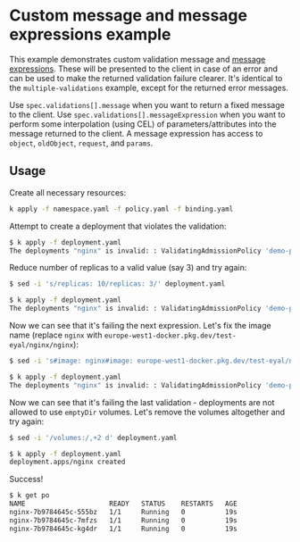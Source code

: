 # Custom message and message expressions example

This example demonstrates custom validation message and [message expressions](https://kubernetes.io/docs/reference/access-authn-authz/validating-admission-policy/#message-expression). These will be presented to the client in case of an error and can be used to make the returned validation failure clearer.
It's identical to the `multiple-validations` example, except for the returned error messages.

Use `spec.validations[].message` when you want to return a fixed message to the client.
Use `spec.validations[].messageExpression` when you want to perform some interpolation (using CEL) of parameters/attributes into the message returned to the client. A message expression has access to `object`, `oldObject`, `request`, and `params`.

## Usage

Create all necessary resources:

```bash
k apply -f namespace.yaml -f policy.yaml -f binding.yaml
```

Attempt to create a deployment that violates the validation:

```bash
$ k apply -f deployment.yaml
The deployments "nginx" is invalid: : ValidatingAdmissionPolicy 'demo-policy.example.com' with binding 'demo-binding-test.example.com' denied request: Deployments cannot have more than 3 replicas, this one has 10
```

Reduce number of replicas to a valid value (say 3) and try again:

```bash
$ sed -i 's/replicas: 10/replicas: 3/' deployment.yaml

$ k apply -f deployment.yaml
The deployments "nginx" is invalid: : ValidatingAdmissionPolicy 'demo-policy.example.com' with binding 'demo-binding-test.example.com' denied request: Deployment containers must be using images hosted in europe-west1 Artifact Registry in project test-eyal
```

Now we can see that it's failing the next expression. Let's fix the image name (replace `nginx` with `europe-west1-docker.pkg.dev/test-eyal/nginx/nginx`):

```bash
$ sed -i 's#image: nginx#image: europe-west1-docker.pkg.dev/test-eyal/nginx/nginx#' deployment.yaml

$ k apply -f deployment.yaml
The deployments "nginx" is invalid: : ValidatingAdmissionPolicy 'demo-policy.example.com' with binding 'demo-binding-test.example.com' denied request: Deployment cannot use emptyDir volumes, change the following volume: empty
```

Now we can see that it's failing the last validation - deployments are not allowed to use `emptyDir` volumes. Let's remove the volumes altogether and try again:

```bash
$ sed -i '/volumes:/,+2 d' deployment.yaml

$ k apply -f deployment.yaml
deployment.apps/nginx created
```

Success!

```bash
$ k get po
NAME                     READY   STATUS    RESTARTS   AGE
nginx-7b9784645c-555bz   1/1     Running   0          19s
nginx-7b9784645c-7mfzs   1/1     Running   0          19s
nginx-7b9784645c-kg4dr   1/1     Running   0          19s
```
